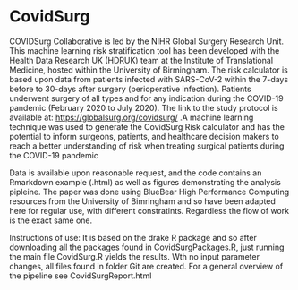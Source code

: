 # CovidSurg

COVIDSurg Collaborative is led by the NIHR Global Surgery Research Unit. This machine learning risk stratification tool has been developed with the Health Data Research UK (HDRUK) team at the Institute of Translational Medicine, hosted within the University of Birmingham. The risk calculator is based upon data from patients infected with SARS-CoV-2 within the 7-days before to 30-days after surgery (perioperative infection). Patients underwent surgery of all types and for any indication during the COVID-19 pandemic (February 2020 to July 2020). The link to the study protocol is available at: https://globalsurg.org/covidsurg/ .A machine learning technique was used to generate the CovidSurg Risk calculator and has the potential to inform surgeons, patients, and healthcare decision makers to reach a better understanding of risk when treating surgical patients during the COVID-19 pandemic

Data is available upon reasonable request, and the code contains an Rmarkdown example (.html) as well as figures demonstrating the analysis pipleine. The paper was done using BlueBear High Performance Computing resources from the University of Bimringham and so have been adapted here for regular use, with different constratints. Regardless the flow of work is the exact same one. 

Instructions of use: 
It is based on the drake R package and so after downloading all the packages found in CovidSurgPackages.R, just running the main file CovidSurg.R yields the results. Wth no input parameter changes, all files found in folder Git are created. For a general overview of the pipeline see CovidSurgReport.html 
